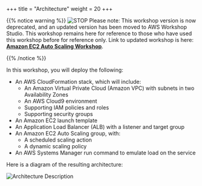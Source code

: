 +++
title = "Architecture"
weight = 20
+++

{{% notice warning %}}
![STOP](../images/stop_small.png)
Please note: This workshop version is now deprecated, and an updated version has been moved to AWS Workshop Studio. This workshop remains here for reference to those who have used this workshop before for reference only. Link to updated workshop is here: **[Amazon EC2 Auto Scaling Workshop](https://catalog.us-east-1.prod.workshops.aws/workshops/0a0fe16c-8693-4d23-8679-4f1701dbd2b0/en-US)**.

{{% /notice %}}

In this workshop, you will deploy the following:

* An AWS CloudFormation stack, which will include:
	* An Amazon Virtual Private Cloud (Amazon VPC) with subnets in two Availability Zones
	* An AWS Cloud9 environment
	* Supporting IAM policies and roles
	* Supporting security groups
* An Amazon EC2 launch template
* An Application Load Balancer (ALB) with a listener and target group
* An Amazon EC2 Auto Scaling group, with:
	* A scheduled scaling action
	* A dynamic scaling policy
* An AWS Systems Manager run command to emulate load on the service

Here is a diagram of the resulting architecture:

![Architecture Description](/images/ec2-auto-scaling-with-multiple-instance-types-and-purchase-options/architecture.jpg)
